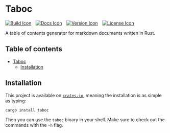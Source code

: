 # Taboc

[![Build Icon]][Build Status]&emsp;[![Docs Icon]][Docs]&emsp;[![Version Icon]][Crate]&emsp;[![License Icon]][LICENSE]

[Build Icon]: https://img.shields.io/github/actions/workflow/status/1Git2Clone/taboc/build.yml?branch=main
[Build Status]: https://github.com/1git2clone/taboc/actions?query=branch%3Amain
[Docs Icon]: https://docs.rs/taboc/badge.svg
[Docs]: https://docs.rs/taboc
[Version Icon]: https://img.shields.io/crates/v/taboc.svg
[Crate]: https://crates.io/crates/taboc
[License Icon]: https://img.shields.io/badge/license-MIT-blue.svg
[LICENSE]: LICENSE

A table of contents generator for markdown documents written in Rust.

## Table of contents

- [Taboc](#taboc)
  - [Installation](#installation)

## Installation

This project is available on [`crates.io`](https://crates.io/crates/taboc),
meaning the installation is as simple as typing:

```sh
cargo install taboc
```

Then you can use the `taboc` binary in your shell. Make sure to check out the
commands with the `-h` flag.
